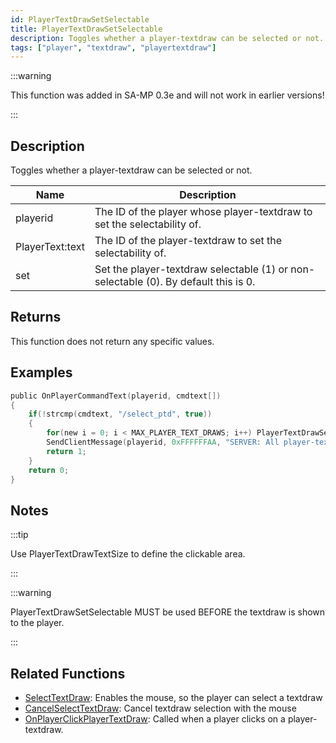 ```yaml
---
id: PlayerTextDrawSetSelectable
title: PlayerTextDrawSetSelectable
description: Toggles whether a player-textdraw can be selected or not.
tags: ["player", "textdraw", "playertextdraw"]
---
```


:::warning

This function was added in SA-MP 0.3e and will not work in earlier versions!

:::

## Description

Toggles whether a player-textdraw can be selected or not.

| Name | Description |
| --- | --- |
| playerid | The ID of the player whose player-textdraw to set the selectability of. |
| PlayerText:text | The ID of the player-textdraw to set the selectability of. |
| set | Set the player-textdraw selectable (1) or non-selectable (0). By default this is 0. |

## Returns

This function does not return any specific values.

## Examples

```c
public OnPlayerCommandText(playerid, cmdtext[])
{
    if(!strcmp(cmdtext, "/select_ptd", true))
    {
        for(new i = 0; i < MAX_PLAYER_TEXT_DRAWS; i++) PlayerTextDrawSetSelectable(playerid, PlayerText:i, 1);
        SendClientMessage(playerid, 0xFFFFFFAA, "SERVER: All player-textdraws can be selected now!");
        return 1;
    }
    return 0;
}
```

## Notes

:::tip

Use PlayerTextDrawTextSize to define the clickable area.

:::

:::warning

PlayerTextDrawSetSelectable MUST be used BEFORE the textdraw is shown to the player.

:::

## Related Functions

- [SelectTextDraw](SelectTextDraw.md): Enables the mouse, so the player can select a textdraw
- [CancelSelectTextDraw](CancelSelectTextDraw.md): Cancel textdraw selection with the mouse
- [OnPlayerClickPlayerTextDraw](../callbacks/OnPlayerClickPlayerTextDraw.md): Called when a player clicks on a player-textdraw.
